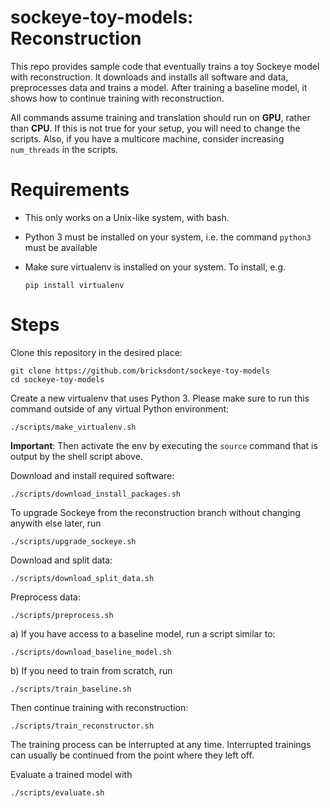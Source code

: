 # sockeye-toy-models: Reconstruction

This repo provides sample code that eventually trains a toy Sockeye model with reconstruction. It downloads and installs all software and data,
preprocesses data and trains a model. After training a baseline model, it shows how to continue training with reconstruction.

All commands assume training and translation should run on **GPU**,
rather than **CPU**. If this is not true for your setup, you will need to change the scripts.
Also, if you have a multicore machine, consider increasing `num_threads` in the scripts.

# Requirements

- This only works on a Unix-like system, with bash.
- Python 3 must be installed on your system, i.e. the command `python3` must be available
- Make sure virtualenv is installed on your system. To install, e.g.

    `pip install virtualenv`

# Steps

Clone this repository in the desired place:

    git clone https://github.com/bricksdont/sockeye-toy-models
    cd sockeye-toy-models

Create a new virtualenv that uses Python 3. Please make sure to run this command outside of any virtual Python environment:

    ./scripts/make_virtualenv.sh

**Important**: Then activate the env by executing the `source` command that is output by the shell script above.

Download and install required software:

    ./scripts/download_install_packages.sh

To upgrade Sockeye from the reconstruction branch without changing anywith else later, run

    ./scripts/upgrade_sockeye.sh

Download and split data:

    ./scripts/download_split_data.sh

Preprocess data:

    ./scripts/preprocess.sh

a) If you have access to a baseline model, run a script similar to:

    ./scripts/download_baseline_model.sh

b) If you need to train from scratch, run

    ./scripts/train_baseline.sh

Then continue training with reconstruction:

    ./scripts/train_reconstructor.sh

The training process can be interrupted at any time. Interrupted trainings can usually be continued from the point where they left off.

Evaluate a trained model with

    ./scripts/evaluate.sh
